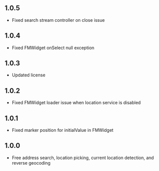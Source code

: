 ## 1.0.5

- Fixed search stream controller on close issue

## 1.0.4

- Fixed FMWidget onSelect null exception

## 1.0.3

- Updated license

## 1.0.2

- Fixed FMWidget loader issue when location service is disabled

## 1.0.1

- Fixed marker position for initialValue in FMWidget

## 1.0.0

- Free address search, location picking, current location detection, and reverse geocoding
